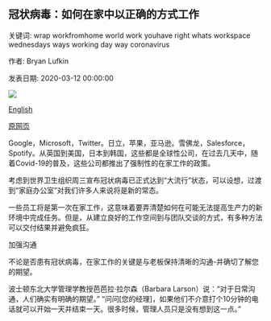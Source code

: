 ## 冠状病毒：如何在家中以正确的方式工作

关键词: wrap workfromhome world work youhave right whats workspace wednesdays ways working day way coronavirus

作者: Bryan Lufkin

发表日期: 2020-03-12 00:00:00

![](https://ichef.bbci.co.uk/wwfeatures/live/624_351/images/live/p0/86/g7/p086g79y.jpg)

[English](Coronavirus%3A%20How%20to%20work%20from%20home%2C%20the%20right%20way.md)

[原网页](https://www.bbc.com/worklife/article/20200312-coronavirus-covid-19-update-work-from-home-in-a-pandemic)

Google，Microsoft，Twitter。日立，苹果，亚马逊。雪佛龙，Salesforce，Spotify。从英国到美国，日本到韩国，这些都是全球性公司，在过去几天中，随着Covid-19的普及，这些公司都推出了强制性的在家工作的政策。

考虑到世界卫生组织周三宣布冠状病毒已正式达到“大流行”状态，可以设想，过渡到“家庭办公室”对我们许多人来说将是新的常态。

一些员工将是第一次在家工作，这意味着要弄清楚如何在可能无法提高生产力的新环境中完成任务。但是，从建立良好的工作空间到与团队交谈的方式，有多种方法可以交付结果并避免疯狂。

加强沟通

不论是否患有冠状病毒，在家工作的关键是与老板保持清晰的沟通-并确切了解您的期望。

波士顿东北大学管理学教授芭芭拉·拉尔森（Barbara Larson）说：“对于日常沟通，人们确实有明确的期望。” “问问[您的经理]，如果他们不介意打个10分钟的电话就可以开始一天并结束一天。很多时候，管理人员只是没有想到这一点。”